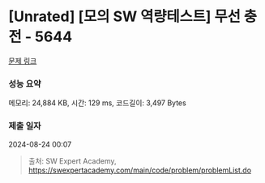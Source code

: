 # [Unrated] [모의 SW 역량테스트] 무선 충전 - 5644 

[문제 링크](https://swexpertacademy.com/main/code/problem/problemDetail.do?contestProbId=AWXRDL1aeugDFAUo) 

### 성능 요약

메모리: 24,884 KB, 시간: 129 ms, 코드길이: 3,497 Bytes

### 제출 일자

2024-08-24 00:07



> 출처: SW Expert Academy, https://swexpertacademy.com/main/code/problem/problemList.do